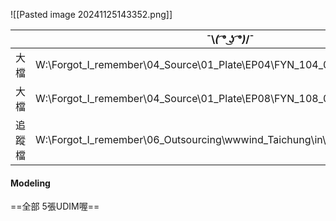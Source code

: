 ![[Pasted image 20241125143352.png]]

|     | ¯⁠\⁠_⁠(⁠ ͡⁠°⁠ ͜⁠ʖ⁠ ͡⁠°⁠)⁠_⁠/⁠¯                                         |
| --- | ---------------------------------------------------------------------- |
| 大檔  | W:\Forgot_I_remember\04_Source\01_Plate\EP04\FYN_104_012_005_PL01_v001 |
| 大檔  | W:\Forgot_I_remember\04_Source\01_Plate\EP08\FYN_108_004_015_PL02_v001 |
| 追蹤檔 | W:\Forgot_I_remember\06_Outsourcing\wwwind_Taichung\in\20241108        |


#### Modeling
==全部 5張UDIM喔==


